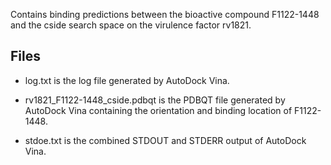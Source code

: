 Contains binding predictions between the bioactive compound F1122-1448 and the cside search space on the virulence factor rv1821.

## Files

- log.txt is the log file generated by AutoDock Vina.

- rv1821_F1122-1448_cside.pdbqt is the PDBQT file generated by AutoDock Vina containing the orientation and binding location of F1122-1448.

- stdoe.txt is the combined STDOUT and STDERR output of AutoDock Vina.

